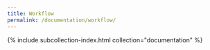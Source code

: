 ```yaml
---
title: Workflow
permalink: /documentation/workflow/
---
```


{% include subcollection-index.html collection="documentation" %}
